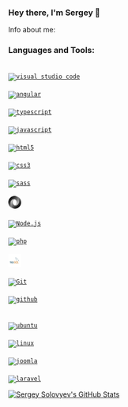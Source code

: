 ### Hey there, I'm Sergey 👋
Info about me:
### Languages and Tools:
[<code>
<img alt="visual studio code" width="26px" src="https://img.icons8.com/fluent/240/000000/visual-studio-code-2019.png" />
</code>](https://code.visualstudio.com/)
[<code>
<img alt="angular" width="26px" src="https://img.icons8.com/color/48/000000/angularjs.png" />
</code>](https://angular.io/)
[<code>
<img alt="typescript" width="26px" src="https://img.icons8.com/color/240/000000/typescript.png">
</code>](https://www.typescriptlang.org/)
[<code>
<img alt="javascript" width="26px" src="https://img.icons8.com/color/240/000000/javascript.png" />
</code>](https://developer.mozilla.org/en-US/docs/Web/JavaScript)
[<code>
<img alt="html5" width="26px" src="https://img.icons8.com/color/240/000000/html-5.png">
</code>](https://developer.mozilla.org/en-US/docs/Web/HTML)
[<code>
<img alt="css3" width="26px" src="https://img.icons8.com/color/240/000000/css3.png">
</code>](https://developer.mozilla.org/en-US/docs/Web/CSS)
[<code>
<img alt="sass" width="26px" src="https://img.icons8.com/color/240/000000/sass.png">
</code>](https://sass-lang.com/)
[<code>
<img alt="json" width="26px" src="https://raw.githubusercontent.com/github/explore/80688e429a7d4ef2fca1e82350fe8e3517d3494d/topics/json/json.png">
</code>](https://www.json.org/json-en.html)
[<code>
<img alt="Node.js" width="26px" src="https://img.icons8.com/color/240/000000/nodejs.png">
</code>](https://nodejs.org/en/)
[<code>
<img alt="php" width="26px" src="https://img.icons8.com/officel/2x/php-logo.png">
</code>](https://www.php.net/)
[<code>
<img alt="MySQL" width="26px" src="https://raw.githubusercontent.com/github/explore/80688e429a7d4ef2fca1e82350fe8e3517d3494d/topics/mysql/mysql.png">
</code>](https://dev.mysql.com/)
[<code>
<img alt="Git" width="26px" src="https://img.icons8.com/color/240/000000/git.png">
</code>](https://git-scm.com/)
[<code>
<img alt="github" width="26px" src="https://img.icons8.com/ios-glyphs/240/000000/github.png">
</code>](https://github.com/)
<br />
[<code>
<img alt="ubuntu" width="26px" src="https://img.icons8.com/color/96/000000/ubuntu--v1.png">
</code>](https://ubuntu.com/)
[<code>
<img alt="linux" width="26px" src="https://img.icons8.com/color/96/000000/linux.png">
</code>](https://www.kernel.org/)
[<code>
<img alt="joomla" width="26px" src="https://img.icons8.com/color/96/000000/joomla.png">
</code>](https://www.joomla.org/)
[<code>
<img alt="laravel" width="26px" src="[https://img.icons8.com/color/96/000000/joomla.png](https://img.icons8.com/external-tal-revivo-color-tal-revivo/2x/external-laravel-is-a-free-open-source-php-web-framework-logo-color-tal-revivo.png)">
</code>](https://www.laravel.com/)



<a href="https://github.com/seserg777">
  <img src="https://github-readme-stats.vercel.app/api?username=seserg777&count_private=true&show_icons=true&theme=nightowl&line_height=27&v=5" alt="Sergey Solovyev's GitHub Stats" />
</a>
